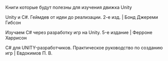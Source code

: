 Книги которые будут полезны для изучения движка Unity

Unity и C#. Геймдев от идеи до реализации. 2-е изд. | Бонд Джереми Гибсон

Изучаем C# через разработку игр на Unity. 5-е издание | Ферроне Харрисон 

C# для UNITY-разработчиков. Практическое руководство по созданию игр | Евдокимов П. В.
